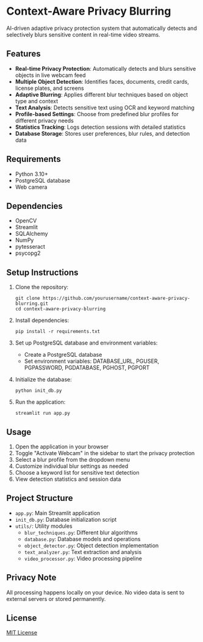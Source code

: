 # Context-Aware Privacy Blurring

AI-driven adaptive privacy protection system that automatically detects and selectively blurs sensitive content in real-time video streams.

## Features

- **Real-time Privacy Protection**: Automatically detects and blurs sensitive objects in live webcam feed
- **Multiple Object Detection**: Identifies faces, documents, credit cards, license plates, and screens
- **Adaptive Blurring**: Applies different blur techniques based on object type and context
- **Text Analysis**: Detects sensitive text using OCR and keyword matching
- **Profile-based Settings**: Choose from predefined blur profiles for different privacy needs
- **Statistics Tracking**: Logs detection sessions with detailed statistics
- **Database Storage**: Stores user preferences, blur rules, and detection data

## Requirements

- Python 3.10+
- PostgreSQL database
- Web camera

## Dependencies

- OpenCV
- Streamlit
- SQLAlchemy
- NumPy
- pytesseract
- psycopg2

## Setup Instructions

1. Clone the repository:
   ```
   git clone https://github.com/yourusername/context-aware-privacy-blurring.git
   cd context-aware-privacy-blurring
   ```

2. Install dependencies:
   ```
   pip install -r requirements.txt
   ```

3. Set up PostgreSQL database and environment variables:
   - Create a PostgreSQL database
   - Set environment variables: DATABASE_URL, PGUSER, PGPASSWORD, PGDATABASE, PGHOST, PGPORT

4. Initialize the database:
   ```
   python init_db.py
   ```

5. Run the application:
   ```
   streamlit run app.py
   ```

## Usage

1. Open the application in your browser
2. Toggle "Activate Webcam" in the sidebar to start the privacy protection
3. Select a blur profile from the dropdown menu
4. Customize individual blur settings as needed
5. Choose a keyword list for sensitive text detection
6. View detection statistics and session data

## Project Structure

- `app.py`: Main Streamlit application
- `init_db.py`: Database initialization script
- `utils/`: Utility modules
  - `blur_techniques.py`: Different blur algorithms
  - `database.py`: Database models and operations
  - `object_detector.py`: Object detection implementation
  - `text_analyzer.py`: Text extraction and analysis
  - `video_processor.py`: Video processing pipeline

## Privacy Note

All processing happens locally on your device. No video data is sent to external servers or stored permanently.

## License

[MIT License](LICENSE)